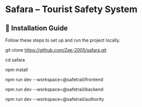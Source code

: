 # Safara – Tourist Safety System  

## 🚀 Installation Guide  

Follow these steps to set up and run the project locally.  
  
git clone https://github.com/Zee-2005/safara.git

cd safara

npm install

npm run dev --workspace=@safetrail/frontend

npm run dev --workspace=@safetrail/backend

npm run dev --workspace=@safetrail/authority




